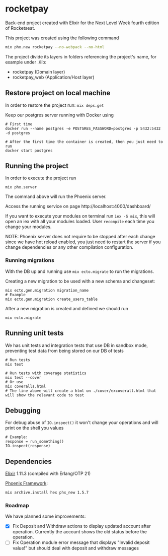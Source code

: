# rocketpay
Back-end project created with Elixir for the Next Level Week fourth edition of Rocketseat.

This project was created using the following command
```bash
mix phx.new rocketpay --no-webpack --no-html
```
The project divide its layers in folders referencing the project's name, for example under ./lib:
- rocketpay (Domain layer)
- rocketpay_web (Application/Host layer)

## Restore project on local machine
In order to restore the project run: `mix deps.get`

Keep our postgres server running with Docker using
```
# First time
docker run --name postgres -e POSTGRES_PASSWORD=postgres -p 5432:5432 -d postgres

# After the first time the container is created, then you just need to run
docker start postgres
```

## Running the project
In order to execute the project run
```
mix phx.server
```
The command above will run the Phoenix server.

Access the running service on page http://localhost:4000/dashboard/

If you want to execute your modules on terminal run `iex -S mix`, this will open an iex with all your modules loaded. User `recompile` each time you change your modules.

NOTE: Phoenix server does not require to be stopped after each change since we have hot reload enabled, you just need to restart the server if you change dependencies or any other compilation configuration.

### Running migrations
With the DB up and running use `mix ecto.migrate` to run the migrations.

Creating a new migration to be used with a new schema and changeset:
```
mix ecto.gen.migration migration_name
# Example
mix ecto.gen.migration create_users_table
```
After a new migration is created and defined we should run
```
mix ecto.migrate
```

## Running unit tests
We has unit tests and integration tests that use DB in sandbox mode, preventing test data from being stored on our DB of tests

```
# Run tests
mix test

# Run tests with coverage statistics
mix test --cover
# Or use
mix coveralls.html
# The line above will create a html on ./cover/excoverall.html that will show the relevant code to test
```

## Debugging
For debug abuse of `IO.inspect()` it won't change your operations and will print on the shell you values
```
# Example:
response = run_something()
IO.inspect(response)
```

## Dependencies
[Elixir](https://elixir-lang.org/install.html) 1.11.3 (compiled with Erlang/OTP 21)

[Phoenix Framework](https://www.phoenixframework.org/):
```bash
mix archive.install hex phx_new 1.5.7
```

### Roadmap

We have planned some improvements:

* [x] Fix Deposit and Withdraw actions to display updated account after operation. Currently the account shows the old status before the operation.
* [ ] Fix Operation module error message that displays "Invalid deposit value!" but should deal with deposit and withdraw messages
